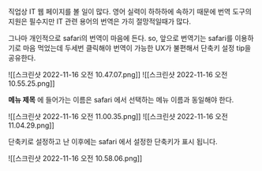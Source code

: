 직업상 IT 웹 페이지를 볼 일이 많다. 영어 실력이 하하하에 속하기 때문에 번역 도구의 지원은 필수지만  IT 관련 용어의 번역은 가히 절망적일때가 많다. 

그나마 개인적으로 safari의 번역이 마음에 든다.
so, 앞으로 번역기는 safari를 이용하기로 마음 먹었는데 두세번 클릭해야 번역이 가능한 UX가 불편해서 단축키 설정 tip을 공유한다.

![[스크린샷 2022-11-16 오전 10.47.07.png]]
![[스크린샷 2022-11-16 오전 10.55.25.png]]

**메뉴 제목** 에 들어가는 이름은 safari 에서 선택하는 메뉴 이름과 동일해야 한다.  

![[스크린샷 2022-11-16 오전 11.00.35.png]]
![[스크린샷 2022-11-16 오전 11.04.29.png]]

단축키로 설정하고 난 이후에는 safari 에서 설정한 단축키가 표시 됩니다.

![[스크린샷 2022-11-16 오전 10.58.06.png]]

